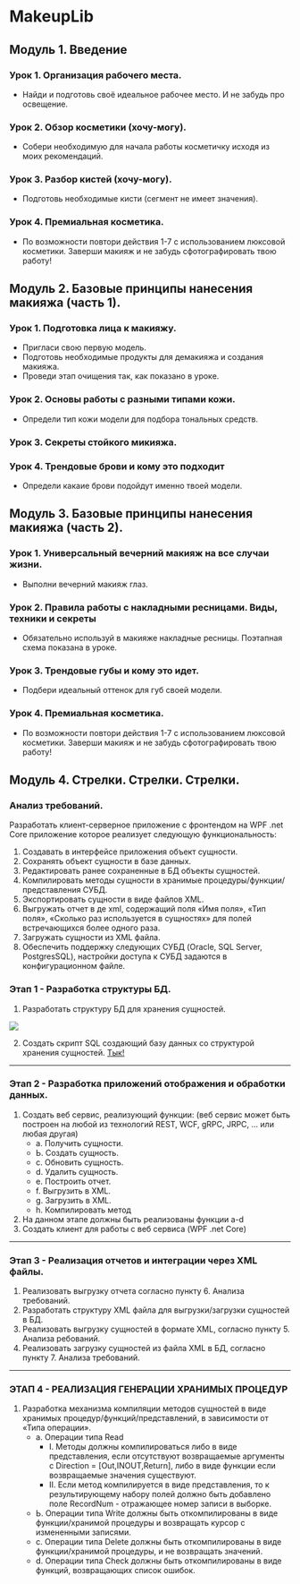 # MakeupLib
## Модуль 1. Введение
### Урок 1. Организация рабочего места.
* Найди и подготовь своё идеальное рабочее место. И не забудь про освещение.

### Урок 2. Обзор косметики (хочу-могу).
* Собери необходимую для начала работы косметичку исходя из моих рекомендаций.

### Урок 3. Разбор кистей (хочу-могу).
* Подготовь необходимые кисти (сегмент не имеет значения).

### Урок 4. Премиальная косметика.
* По возможности повтори действия 1-7 с использованием люксовой косметики. Заверши макияж и не забудь сфотографировать твою работу!

## Модуль 2. Базовые принципы нанесения макияжа (часть 1).
### Урок 1. Подготовка лица к макияжу.
* Пригласи свою первую модель.
* Подготовь необходимые продукты для демакияжа и создания макияжа.
* Проведи этап очищения так, как показано в уроке.

### Урок 2. Основы работы с разными типами кожи.
* Определи тип кожи модели для подбора тональных средств.

### Урок 3. Секреты стойкого микияжа.

### Урок 4. Трендовые брови и кому это подходит 
* Определи какаие брови подойдут именно твоей модели.

## Модуль 3. Базовые принципы нанесения макияжа (часть 2).
### Урок 1. Универсальный вечерний макияж на все случаи жизни.
* Выполни вечерний макияж глаз.

### Урок 2. Правила работы с накладными ресницами. Виды, техники и секреты
* Обязательно используй в макияже накладные ресницы. Поэтапная схема показана в уроке. 

### Урок 3. Трендовые губы и кому это идет.
* Подбери идеальный оттенок для губ своей модели.

### Урок 4. Премиальная косметика.
* По возможности повтори действия 1-7 с использованием люксовой косметики. Заверши макияж и не забудь сфотографировать твою работу!

## Модуль 4. Стрелки. Стрелки. Стрелки.

### Анализ требований.
Разработать клиент-серверное приложение с фронтендом на WPF .net Core приложение 
которое реализует следующую функциональность:
1. Создавать в интерфейсе приложения объект сущности.
2. Сохранять объект сущности в базе данных.
3. Редактировать ранее сохраненные в БД объекты сущностей.
4. Компилировать методы сущности в хранимые процедуры/функции/представления СУБД.
5. Экспортировать сущности в виде файлов XML.
6. Выгружать отчет в де xml, содержащий поля «Имя поля», «Тип поля», 
«Сколько раз используется в сущностях» для полей встречающихся более одного раза.
7. Загружать сущности из XML файла.
8. Обеспечить поддержку следующих СУБД (Oracle, SQL Server, PostgresSQL), 
настройки доступа к СУБД задаются в конфигурационном файле. 

### Этап 1 - Разработка структуры БД.
1. Разработать структуру БД для хранения сущностей. 

![](https://github.com/Dimique/AspenGrove/blob/main/Data/DB_bruh.png)

2. Создать скрипт SQL создающий базу данных со структурой хранения сущностей.
[Тык!](../main/Scripts/mainscript.sql)

***

### Этап 2 - Разработка приложений отображения и обработки данных.
1. Создать веб сервис, реализующий функции: (веб сервис может быть построен на любой из технологий
REST, WCF, gRPC, JRPC, ... или любая другая)
	* а. Получить сущности.
	* Ь. Создать сущность.
	* с. Обновить сущность.
	* d. Удалить сущность.
	* е. Построить отчет.
	* f. Выгрузить в XML.
	* g. Загрузить в XML.
	* h. Компилировать метод
2. На данном этапе должны быть реализованы функции a-d
3. Создать клиент для работы с веб сервиса (WPF .net Core)

***

### Этап 3 - Реализация отчетов и интеграции через XML файлы.
1. Реализовать выгрузку отчета согласно пункту 6. Анализа требований.
2. Разработать структуру XML файла для выгрузки/загрузки сущностей в БД.
3. Реализовать выгрузку сущностей в формате XML, согласно пункту 5. Анализа ребований. 
4. Реализовать загрузку сущностей из файла XML в БД, согласно пункту 7. Анализа требований. 

***

### ЭТАП 4 - РЕАЛИЗАЦИЯ ГЕНЕРАЦИИ ХРАНИМЫХ ПРОЦЕДУР
1. Разработка механизма компиляции методов сущностей в виде хранимых
процедур/функций/представлений, в зависимости от «Типа операции».
	* а. Операции типа Read
		* I. Методы должны компилироваться либо в виде представления, если отсутствуют
		возвращаемые аргументы с Direction = [Out,INOUT,Return], либо в виде функции если
		возвращаемые значения существуют.
		* II. Если метод компилируется в виде представления, то к результирующему набору полей
		должно быть добавлено поле RecordNum - отражающее номер записи в выборке.
	* Ь. Операции типа Write должны быть откомпилированы в виде функции/хранимой процедуры и
	возвращать курсор с измененными записями.
	* с. Операции типа Delete должны быть откомпилированы в виде функции/хранимой процедуры, и не
	возвращать значений.
	* d. Операции типа Check должны быть откомпилированы в виде функций, возвращающих список
	ошибок. 